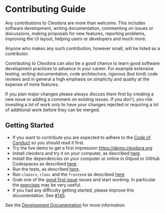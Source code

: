 # Contributing Guide

Any contributions to Cleodora are more than welcome. This includes software
development, writing documentation, commenting on issues or discussions, making
proposals for new features, reporting problems, improving the UI layout,
helping users or developers and much more.

Anyone who makes any such contribution, however small, will be listed as a
contributor.

Contributing to Cleodora can also be a good chance to learn good software
development practices to advance in your career. For example extensive testing,
writing documentation, code architecture, rigorous (but kind) code reviews and
in general a high emphasis on simplicity and quality at the expense of more
features.

If you plan major changes please always discuss them first by creating a new
issue or adding a comment on existing issues. If you don't, you risk investing
a lot of work only to have your changes rejected or requiring a lot of
additional work before they can be merged.


## Getting Started

* If you want to contribute you are expected to adhere to the
  [Code of Conduct](CODE_OF_CONDUCT.md) so you should read it first.
* Try the live demo to get a first impression https://demo.cleodora.org
* Install cleodora and try it on your computer, as described
  [here](https://cleodora.org/docs/user/).
* Install the dependencies on your computer or online in Gitpod or GitHub
  Codespaces as described [here](dev_docs/setup.md#dev-setup).
* Run the tests, as described [here](dev_docs/setup.md#tests).
* Run `cleosrv`, `cleoc` and the `frontend` as described [here](dev_docs/setup.md#run)
* Grab one of the [good first
  issue](https://github.com/cleodora-forecasting/cleodora/labels/good%20first%20issue)
  issues and start working. In particular the
  [exercises](https://github.com/cleodora-forecasting/cleodora/issues?q=is%3Aopen+label%3A%22good+first+issue%22+exercise)
  may be very useful.
* If you had any difficulty getting started, please improve this documentation.
  See [#145](https://github.com/cleodora-forecasting/cleodora/issues/145).

See the [Development Documentation](dev_docs/) for more information.
